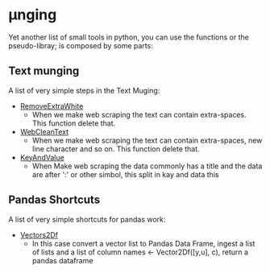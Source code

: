 # &mu;nging
Yet another list of small tools in python, you can use the functions or the pseudo-libray; is composed by some parts:

## Text munging ##

A list of very simple steps in the Text Muging:
 - [RemoveExtraWhite](https://github.com/devicemxl/-mu-Munging/blob/raiz/text/RemoveExtraWhite.py)
    - When we make web scraping the text can contain extra-spaces. This function delete that.
 - [WebCleanText](https://github.com/devicemxl/-mu-Munging/blob/raiz/text/WebCleanText.py)
    - When we make web scraping the text can contain extra-spaces, new line character and so on. This function delete that.
 - [KeyAndValue](https://github.com/devicemxl/-mu-Munging/blob/raiz/text/WebCleanText.py)
   - When Make web scraping the data commonly has a title and the data are after ':' or other simbol, this split in kay and data this

## Pandas Shortcuts ##

A list of very simple shortcuts for pandas work:
 - [Vectors2Df](https://github.com/devicemxl/-mu-Munging/blob/raiz/pandas/Vectors2Df.py)
    - In this case convert a vector list to Pandas Data Frame, ingest a list of lists and a list of column names <- Vector2Df([y,u], c), return a pandas dataframe
